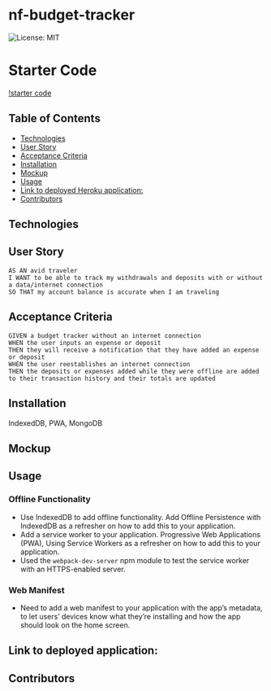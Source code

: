 # nf-budget-tracker
![License: MIT](https://img.shields.io/badge/License-MIT-yellow.svg)
# Starter Code
[!starter code](https://github.com/coding-boot-camp/symmetrical-bassoon.git)
## Table of Contents

- [Technologies](#technologies)
- [User Story](#user-story)
- [Acceptance Criteria](#acceptance-criteria)
- [Installation](#installation)
- [Mockup](#mockup)
- [Usage](#usage)
- [Link to deployed Heroku application:](#link-to-deployed-heroku-application)
- [Contributors](#contributors)
## Technologies

## User Story
```
AS AN avid traveler
I WANT to be able to track my withdrawals and deposits with or without a data/internet connection
SO THAT my account balance is accurate when I am traveling
```
## Acceptance Criteria
```
GIVEN a budget tracker without an internet connection
WHEN the user inputs an expense or deposit
THEN they will receive a notification that they have added an expense or deposit
WHEN the user reestablishes an internet connection
THEN the deposits or expenses added while they were offline are added to their transaction history and their totals are updated
```
## Installation
IndexedDB, PWA, MongoDB
## Mockup

## Usage
### Offline Functionality
- Use IndexedDB to add offline functionality. Add Offline Persistence with IndexedDB as a refresher on how to add this to your application.
- Add a service worker to your application. Progressive Web Applications (PWA), Using Service Workers as a refresher on how to add this to your application.
- Used the ```webpack-dev-server``` npm module to test the service worker with an HTTPS-enabled server.
### Web Manifest
- Need to add a web manifest to your application with the app’s metadata, to let users’ devices know what they’re installing and how the app should look on the home screen.

## Link to deployed application:
## Contributors
